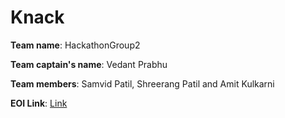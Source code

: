 # Knack

**Team name**: HackathonGroup2

**Team captain's name**: Vedant Prabhu

**Team members**: Samvid Patil, Shreerang Patil and Amit Kulkarni

**EOI Link**: [Link](https://www.cloudcounselage.com/iac/?utm_source=HackathonGroup2&utm_medium=hackathon_2022&utm_campaign=CloudCounselage)
